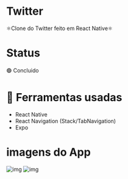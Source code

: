 # Twitter
 ⚛Clone do Twitter feito em React Native⚛
# Status
 🟢 Concluido
 
 # 🔨 Ferramentas usadas
<ul>
	<li> React Native </li>
 <li> React Navigation (Stack/TabNavigation) </li>
 <li> Expo </li>
</ul>

# imagens do App
![img](Twitter/clone_twitter/imagensGitHub/img1.jpeg)
![img](Twitter/clone_twitter/imagensGitHub/img2.jpeg)
